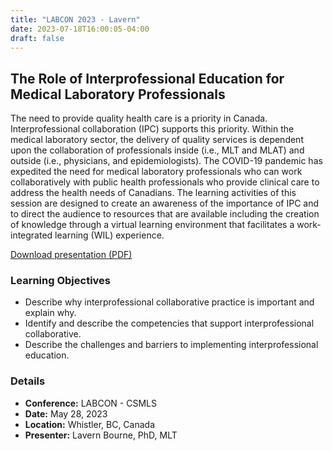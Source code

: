 ```yaml
---
title: "LABCON 2023 - Lavern"
date: 2023-07-18T16:00:05-04:00
draft: false
---
```


## The Role of Interprofessional Education for Medical Laboratory Professionals

The need to provide quality health care is a priority in Canada. Interprofessional collaboration (IPC) supports this priority. Within the medical laboratory sector, the delivery of quality services is dependent upon the collaboration of professionals inside (i.e., MLT and MLAT) and outside (i.e., physicians, and epidemiologists). The COVID-19 pandemic has expedited the need for medical laboratory professionals who can work collaboratively with public health professionals who provide clinical care to address the health needs of Canadians. The learning activities of this session are designed to create an awareness of the importance of IPC and to direct the audience to resources that are available including the creation of knowledge through a virtual learning environment that facilitates a work-integrated learning (WIL) experience.

[Download presentation (PDF)](/files/2023-LABCON-Lavern.pdf)

### Learning Objectives
- Describe why interprofessional collaborative practice is important and explain why.
- Identify and describe the competencies that support interprofessional collaborative.
- Describe the challenges and barriers to implementing interprofessional education.

### Details
- **Conference:** LABCON - CSMLS
- **Date:** May 28, 2023
- **Location:** Whistler, BC, Canada
- **Presenter:** Lavern Bourne, PhD, MLT